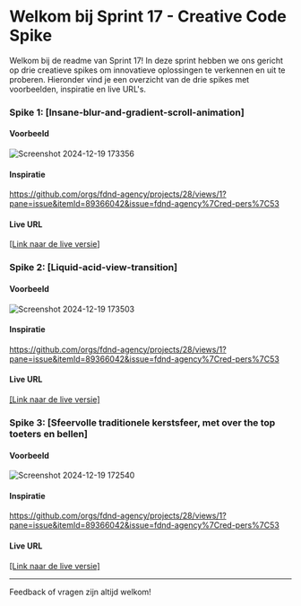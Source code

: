 # Welkom bij Sprint 17 - Creative Code Spike

Welkom bij de readme van Sprint 17! In deze sprint hebben we ons gericht op drie creatieve spikes om innovatieve oplossingen te verkennen en uit te proberen. Hieronder vind je een overzicht van de drie spikes met voorbeelden, inspiratie en live URL's.

### Spike 1: [Insane-blur-and-gradient-scroll-animation]

#### Voorbeeld
![Screenshot 2024-12-19 173356](https://github.com/user-attachments/assets/dca80307-3cd9-4b51-b05d-e73df61cf001)

#### Inspiratie
https://github.com/orgs/fdnd-agency/projects/28/views/1?pane=issue&itemId=89366042&issue=fdnd-agency%7Cred-pers%7C53

#### Live URL
[[Link naar de live versie](https://insane-blur-and-gradient.netlify.app/)]

### Spike 2: [Liquid-acid-view-transition]

#### Voorbeeld
![Screenshot 2024-12-19 173503](https://github.com/user-attachments/assets/572e4159-e56f-4c88-9782-6f4a838cb206)

#### Inspiratie
https://github.com/orgs/fdnd-agency/projects/28/views/1?pane=issue&itemId=89366042&issue=fdnd-agency%7Cred-pers%7C53

#### Live URL
[[Link naar de live versie]](https://liquid-acid-view-transition.netlify.app/)

### Spike 3: [Sfeervolle traditionele kerstsfeer, met over the top toeters en bellen]

#### Voorbeeld
![Screenshot 2024-12-19 172540](https://github.com/user-attachments/assets/d7709434-92d2-4915-8653-be5de76a9ed0)

#### Inspiratie
https://github.com/orgs/fdnd-agency/projects/28/views/1?pane=issue&itemId=89366042&issue=fdnd-agency%7Cred-pers%7C53

#### Live URL
[[Link naar de live versie]](https://sfeervolle-kerstsfeer-met-toeters.netlify.app/)

---
Feedback of vragen zijn altijd welkom!
